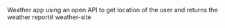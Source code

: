 Weather app using an open API to get location of the user and returns the weather report# weather-site
